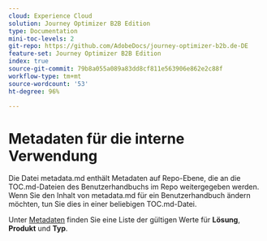 ```yaml
---
cloud: Experience Cloud
solution: Journey Optimizer B2B Edition
type: Documentation
mini-toc-levels: 2
git-repo: https://github.com/AdobeDocs/journey-optimizer-b2b.de-DE
feature-set: Journey Optimizer B2B Edition
index: true
source-git-commit: 79b8a055a089a83dd8cf811e563906e862e2c88f
workflow-type: tm+mt
source-wordcount: '53'
ht-degree: 96%

---
```



# Metadaten für die interne Verwendung

Die Datei metadata.md enthält Metadaten auf Repo-Ebene, die an die TOC.md-Dateien des Benutzerhandbuchs im Repo weitergegeben werden. Wenn Sie den Inhalt von metadata.md für ein Benutzerhandbuch ändern möchten, tun Sie dies in einer beliebigen TOC.md-Datei.

Unter [Metadaten](https://experienceleague.adobe.com/docs/authoring-guide-exl/using/editing/user-guide-setup/metadata.html) finden Sie eine Liste der gültigen Werte für **Lösung**, **Produkt** und **Typ**.
